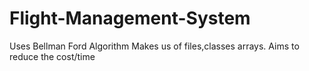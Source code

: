 # Flight-Management-System
Uses Bellman Ford Algorithm 
Makes us of files,classes arrays.
Aims to reduce the cost/time
